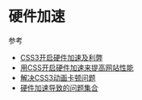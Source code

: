 硬件加速
===


参考
* [CSS3开启硬件加速及利弊](https://www.cnblogs.com/zyyz/p/4975329.html)
* [用CSS开启硬件加速来提高网站性能](https://www.cnblogs.com/PeunZhang/p/3510083.html)
* [解决CSS3动画卡顿问题](https://blog.csdn.net/qq_34309704/article/details/80880101)
* [硬件加速导致的问题集合](https://blog.csdn.net/zhangcanyan/article/details/52817838)